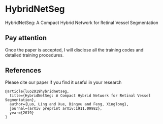# HybridNetSeg
HybridNetSeg: A Compact Hybrid Network for Retinal Vessel Segmentation

## Pay attention
Once the paper is accepted, I will disclose all the training codes and detailed training procedures.

## References

Please cite our paper if you find it useful in your research

```
@article{luo2019hybridnetseg,
  title={HybridNetSeg: A Compact Hybrid Network for Retinal Vessel Segmentation},
  author={Luo, Ling and Xue, Dingyu and Feng, Xinglong},
  journal={arXiv preprint arXiv:1911.09982},
  year={2019}
}
```
